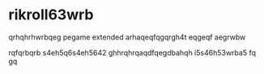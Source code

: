 # rikroll63wrb
qrhqhrhwrbqeg
pegame extended
arhaqeqfqgqrgh4t
eqgeqf
aegrwbw

rqfqrbqrb
s4eh5q6s4eh5642
ghhrqhrqaqdfqegdbahqh
i5s46h53wrba5
fq
gq
